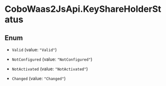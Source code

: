 # CoboWaas2JsApi.KeyShareHolderStatus

## Enum


* `Valid` (value: `"Valid"`)

* `NotConfigured` (value: `"NotConfigured"`)

* `NotActivated` (value: `"NotActivated"`)

* `Changed` (value: `"Changed"`)


